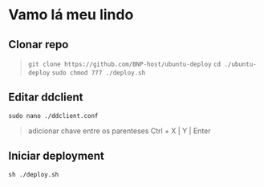 # Vamo lá meu lindo
## Clonar repo
> `git clone https://github.com/BNP-host/ubuntu-deploy`
> `cd ./ubuntu-deploy`
> `sudo chmod 777 ./deploy.sh`
## Editar ddclient
`sudo nano ./ddclient.conf`
> adicionar chave entre os parenteses
> Ctrl + X | Y | Enter
## Iniciar deployment
`sh ./deploy.sh`

